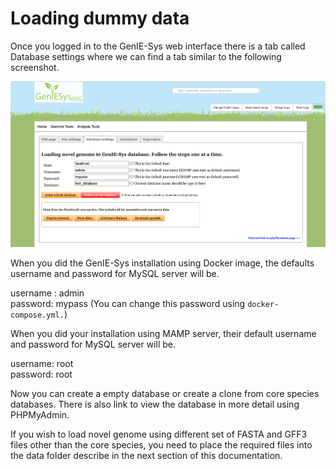 # Loading dummy data

Once you logged in to the GenIE-Sys web interface there is a tab called Database settings where we can find a tab similar to the following screenshot.

![Database settings tab ](../.gitbook/assets/screenshot-2020-10-26-at-14.12.26.png)

When you did the GenIE-Sys installation using Docker image, the defaults username and password for MySQL server will be. 

username : admin  
password: mypass \(You can change this password using `docker-compose.yml.`\)

When you did your installation using MAMP server, their default username and password for MySQL server will be.

username: root  
password: root  
  
Now you can create a empty database or create a clone from core species databases. There is also link to view the database in more detail using PHPMyAdmin.

If you wish to load novel genome using different set of FASTA and  GFF3 files other than the core species, you need to place the required files into the data folder describe in the next section of this documentation.  


